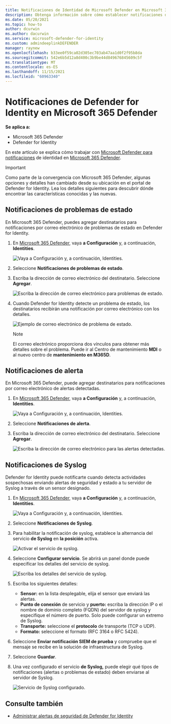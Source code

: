 ```yaml
---
title: Notificaciones de Identidad de Microsoft Defender en Microsoft 365 Defender
description: Obtenga información sobre cómo establecer notificaciones de Microsoft Defender para identidad en Microsoft 365 Defender.
ms.date: 05/20/2021
ms.topic: how-to
author: dcurwin
ms.author: dacurwin
ms.service: microsoft-defender-for-identity
ms.custom: admindeeplinkDEFENDER
manager: raynew
ms.openlocfilehash: b33ee0f59ca02d305ec703ab47aa1d0f2f95b8da
ms.sourcegitcommit: 542e6b5d12a8d400c3b9be44d849676845609c5f
ms.translationtype: MT
ms.contentlocale: es-ES
ms.lasthandoff: 11/15/2021
ms.locfileid: "60963340"
---
```

# <a name="defender-for-identity-notifications-in-microsoft-365-defender"></a>Notificaciones de Defender for Identity en Microsoft 365 Defender

**Se aplica a:**

- Microsoft 365 Defender
- Defender for Identity

En este artículo se explica cómo trabajar con [Microsoft Defender para notificaciones](/defender-for-identity) de identidad en [Microsoft 365 Defender](/microsoft-365/security/defender/overview-security-center).

> [!IMPORTANT]
> Como parte de la convergencia con Microsoft 365 Defender, algunas opciones y detalles han cambiado desde su ubicación en el portal de Defender for Identity. Lea los detalles siguientes para descubrir dónde encontrar las características conocidas y las nuevas.

## <a name="health-issues-notifications"></a>Notificaciones de problemas de estado

En Microsoft 365 Defender, puedes agregar destinatarios para notificaciones por correo electrónico de problemas de estado en Defender for Identity.

1. En <a href="https://go.microsoft.com/fwlink/p/?linkid=2077139" target="_blank">Microsoft 365 Defender</a>, vaya **a Configuración** y, a continuación, **Identities**.

    ![Vaya a Configuración y, a continuación, Identities.](../../media/defender-identity/settings-identities.png)

1. Seleccione **Notificaciones de problemas de estado**.

1. Escriba la dirección de correo electrónico del destinatario. Seleccione **Agregar**.

    ![Escriba la dirección de correo electrónico para problemas de estado.](../../media/defender-identity/health-email-recipient.png)

1. Cuando Defender for Identity detecte un problema de estado, los destinatarios recibirán una notificación por correo electrónico con los detalles.

    ![Ejemplo de correo electrónico de problema de estado.](../../media/defender-identity/health-email.png)

    > [!NOTE]
    > El correo electrónico proporciona dos vínculos para obtener más detalles sobre el problema. Puede ir al Centro de mantenimiento **MDI** o al nuevo centro de **mantenimiento en M365D**.

## <a name="alert-notifications"></a>Notificaciones de alerta

En Microsoft 365 Defender, puede agregar destinatarios para notificaciones por correo electrónico de alertas detectadas.

1. En <a href="https://go.microsoft.com/fwlink/p/?linkid=2077139" target="_blank">Microsoft 365 Defender</a>, vaya **a Configuración** y, a continuación, **Identities**.

    ![Vaya a Configuración y, a continuación, Identities.](../../media/defender-identity/settings-identities.png)

1. Seleccione **Notificaciones de alerta**.

1. Escriba la dirección de correo electrónico del destinatario. Seleccione **Agregar**.

    ![Escriba la dirección de correo electrónico para las alertas detectadas.](../../media/defender-identity/alert-email-recipient.png)

## <a name="syslog-notifications"></a>Notificaciones de Syslog

Defender for Identity puede notificarte cuando detecta actividades sospechosas enviando alertas de seguridad y estado a tu servidor de Syslog a través de un sensor designado.

1. En <a href="https://go.microsoft.com/fwlink/p/?linkid=2077139" target="_blank">Microsoft 365 Defender</a>, vaya **a Configuración** y, a continuación, **Identities**.

    ![Vaya a Configuración y, a continuación, Identities.](../../media/defender-identity/settings-identities.png)

1. Seleccione **Notificaciones de Syslog**.

1. Para habilitar la notificación de syslog, establece la alternancia del servicio **de Syslog** en **la posición** activa.

    ![Activar el servicio de syslog.](../../media/defender-identity/syslog-service.png)

1. Seleccione **Configurar servicio**. Se abrirá un panel donde puede especificar los detalles del servicio de syslog.

    ![Escriba los detalles del servicio de syslog.](../../media/defender-identity/syslog-sensor.png)

1. Escriba los siguientes detalles:

    - **Sensor:** en la lista desplegable, elija el sensor que enviará las alertas.
    - **Punto de conexión** de servicio y **puerto:** escriba la dirección IP o el nombre de dominio completo (FQDN) del servidor de syslog y especifique el número de puerto. Solo puede configurar un extremo de Syslog.
    - **Transporte:** seleccione el **protocolo** de transporte (TCP o UDP).
    - **Formato:** seleccione el formato (RFC 3164 o RFC 5424).

1. Seleccione **Enviar notificación SIEM de prueba** y compruebe que el mensaje se recibe en la solución de infraestructura de Syslog.

1. Seleccione **Guardar**.

1. Una vez configurado el servicio **de Syslog,** puede elegir qué tipos de notificaciones (alertas o problemas de estado) deben enviarse al servidor de Syslog.

    ![Servicio de Syslog configurado.](../../media/defender-identity/syslog-configured.png)

## <a name="see-also"></a>Consulte también

- [Administrar alertas de seguridad de Defender for Identity](manage-security-alerts.md)
